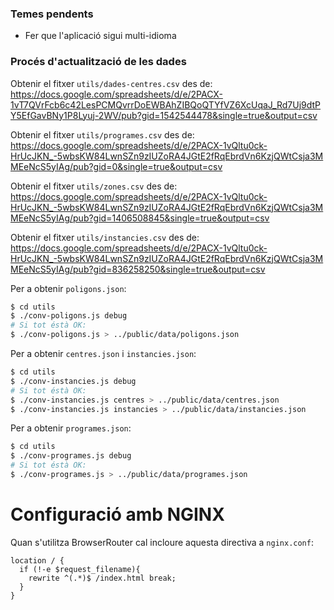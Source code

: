 ### Temes pendents

- Fer que l'aplicació sigui multi-idioma

### Procés d'actualització de les dades

Obtenir el fitxer `utils/dades-centres.csv` des de:<br/>
https://docs.google.com/spreadsheets/d/e/2PACX-1vT7QVrFcb6c42LesPCMQvrrDoEWBAhZIBQoQTYfVZ6XcUqaJ_Rd7Uj9dtPY5EfGavBNy1P8Lyuj-2WV/pub?gid=1542544478&single=true&output=csv

Obtenir el fitxer `utils/programes.csv` des de:
https://docs.google.com/spreadsheets/d/e/2PACX-1vQltu0ck-HrUcJKN_-5wbsKW84LwnSZn9zIUZoRA4JGtE2fRqEbrdVn6KzjQWtCsja3MMEeNcS5yIAg/pub?gid=0&single=true&output=csv


Obtenir el fitxer `utils/zones.csv` des de:
https://docs.google.com/spreadsheets/d/e/2PACX-1vQltu0ck-HrUcJKN_-5wbsKW84LwnSZn9zIUZoRA4JGtE2fRqEbrdVn6KzjQWtCsja3MMEeNcS5yIAg/pub?gid=1406508845&single=true&output=csv


Obtenir el fitxer `utils/instancies.csv` des de:
https://docs.google.com/spreadsheets/d/e/2PACX-1vQltu0ck-HrUcJKN_-5wbsKW84LwnSZn9zIUZoRA4JGtE2fRqEbrdVn6KzjQWtCsja3MMEeNcS5yIAg/pub?gid=836258250&single=true&output=csv


Per a obtenir `poligons.json`:

```bash
$ cd utils
$ ./conv-poligons.js debug
# Si tot éstà OK:
$ ./conv-poligons.js > ../public/data/poligons.json
```

Per a obtenir `centres.json` i `instancies.json`:

```bash
$ cd utils
$ ./conv-instancies.js debug
# Si tot éstà OK:
$ ./conv-instancies.js centres > ../public/data/centres.json
$ ./conv-instancies.js instancies > ../public/data/instancies.json
```

Per a obtenir `programes.json`:

```bash
$ cd utils
$ ./conv-programes.js debug
# Si tot éstà OK:
$ ./conv-programes.js > ../public/data/programes.json
```


# Configuració amb NGINX

Quan s'utilitza BrowserRouter cal incloure aquesta directiva a `nginx.conf`:

```nginx
location / {  
  if (!-e $request_filename){
    rewrite ^(.*)$ /index.html break;
  }
}
```



